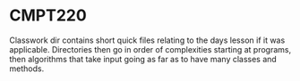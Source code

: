 # CMPT220
Classwork dir contains short quick files relating to the days lesson if it was applicable.
Directories then go in order of complexities starting at programs, then algorithms that take input going as far as to have many classes and methods.

